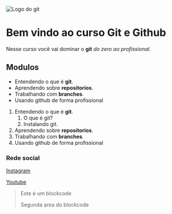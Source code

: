 ![Logo do git](https://git-scm.com/images/logos/downloads/Git-Icon-1788C.png)

# Bem vindo ao curso Git e Github
Nesse curso você vai dominar o **git** _do zero ao profissional._

## Modulos
* Entendendo o que é **git**.
* Aprendendo  sobre **repositorios**.
* Trabalhando com **branches**.
* Usando github de forma profissional

1. Entendendo o que é **git**.
    1. O que é git?
    2. Instalando git.
2. Aprendendo  sobre **repositorios**.
3. Trabalhando com **branches**.
4. Usando github de forma profissional

### Rede social
[Instagram](www.instagram.com)

[Youtube](www.youtube.com)

>Este é um blockcode
>
>Segunda area do blockcode